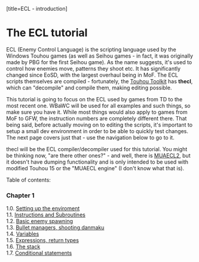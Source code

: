 [title=ECL - introduction]
# The ECL tutorial

ECL (Enemy Control Language) is the scripting language used by the Windows Touhou games (as well as Seihou games - in fact, it was originally made by PBG for the first Seihou game). As the name suggests, it's used to control how enemies move, patterns they shoot etc. It has significantly changed since EoSD, with the largest overhaul being in MoF. The ECL scripts themselves are compiled - fortunately, the [Touhou Toolkit](https://github.com/thpatch/thtk) has **thecl**, which can "decompile" and compile them, making editing possible.  
  
This tutorial is going to focus on the ECL used by games from TD to the most recent one. WBaWC will be used for all examples and such things, so make sure you have it. While most things would also apply to games from MoF to GFW, the instruction numbers are completely different there. That being said, before actually moving on to editing the scripts, it's important to setup a small dev environment in order to be able to quickly test changes. The next page covers just that - use the navigation below to go to it.  
  
thecl will be the ECL compiler/decompiler used for this tutorial. You might be thinking now, "are there other ones?" - and well, there is [MUAECL2](https://github.com/Shedarshian/MUAECL2), but it doesn't have dumping functionality and is only intended to be used with modified Touhou 15 or the "MUAECL engine" (I don't know what that is).  
  
Table of contents:
### Chapter 1
1.0. [Setting up the enviroment](#b=ecl-tutorial/&p=2)  
1.1. [Instructions and Subroutines](#b=ecl-tutorial/&p=3)  
1.2. [Basic enemy spawning](#b=ecl-tutorial/&p=4)  
1.3. [Bullet managers, shooting danmaku](#b=ecl-tutorial/&p=5)  
1.4. [Variables](#b=ecl-tutorial/&p=6)  
1.5. [Expressions, return types](#b=ecl-tutorial/&p=7)  
1.6. [The stack](#b=ecl-tutorial/&p=8)  
1.7. [Conditional statements](#b=ecl-tutorial/&p=9)  
